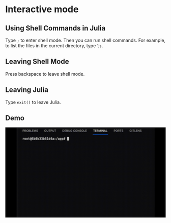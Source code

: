 # Interactive mode
## Using Shell Commands in Julia
Type `;` to enter shell mode. Then you can run shell commands. For example, to list the files in the current directory, type `ls`. 

## Leaving Shell Mode
Press backspace to leave shell mode.

## Leaving Julia
Type `exit()` to leave Julia.

## Demo
![](demo.gif)